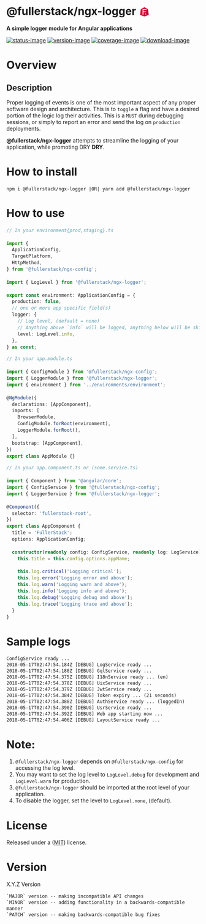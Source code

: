 # @fullerstack/ngx-logger <img style="margin-bottom: -6px" width="30" src="../../apps/fullerstack/src/assets/images/fullerstack-x250.png">

**A simple logger module for Angular applications**

[![status-image]][status-link]
[![version-image]][version-link]
[![coverage-image]][coverage-link]
[![download-image]][download-link]

# Overview

## Description

Proper logging of events is one of the most important aspect of any proper software design and architecture. This is to `toggle` a flag and have a desired portion of the logic log their activities. This is a `MUST` during debugging sessions, or simply to report an error and send the log on `production` deployments.

**@fullerstack/ngx-logger** attempts to streamline the logging of your application, while promoting DRY **DRY**.

# How to install

    npm i @fullerstack/ngx-logger |OR| yarn add @fullerstack/ngx-logger

# How to use

```typescript
// In your environment{prod,staging}.ts

import {
  ApplicationConfig,
  TargetPlatform,
  HttpMethod,
} from '@fullerstack/ngx-config';

import { LogLevel } from '@fullerstack/ngx-logger';

export const environment: ApplicationConfig = {
  production: false,
  // one or more app specific field(s)
  logger: {
    // Log level, (default = none)
    // Anything above `info` will be logged, anything below will be skipped
    level: LogLevel.info,
  },
} as const;
```

```typescript
// In your app.module.ts

import { ConfigModule } from '@fullerstack/ngx-config';
import { LoggerModule } from '@fullerstack/ngx-logger';
import { environment } from '../environments/environment';

@NgModule({
  declarations: [AppComponent],
  imports: [
    BrowserModule,
    ConfigModule.forRoot(environment),
    LoggerModule.forRoot(),
  ],
  bootstrap: [AppComponent],
})
export class AppModule {}
```

```typescript
// In your app.component.ts or (some.service.ts)

import { Component } from '@angular/core';
import { ConfigService } from '@fullerstack/ngx-config';
import { LoggerService } from '@fullerstack/ngx-logger';

@Component({
  selector: 'fullerstack-root',
})
export class AppComponent {
  title = 'FullerStack';
  options: ApplicationConfig;

  constructor(readonly config: ConfigService, readonly log: LogService) {
    this.title = this.config.options.appName;

    this.log.critical('Logging critical');
    this.log.error('Logging error and above');
    this.log.warn('Logging warn and above');
    this.log.info('Logging info and above');
    this.log.debug('Logging debug and above');
    this.log.trace('Logging trace and above');
  }
}
```

# Sample logs

```
ConfigService ready ...
2018-05-17T02:47:54.184Z [DEBUG] LogService ready ...
2018-05-17T02:47:54.188Z [DEBUG] GqlService ready ...
2018-05-17T02:47:54.375Z [DEBUG] I18nService ready ... (en)
2018-05-17T02:47:54.378Z [DEBUG] UixService ready ...
2018-05-17T02:47:54.379Z [DEBUG] JwtService ready ...
2018-05-17T02:47:54.384Z [DEBUG] Token expiry ... (21 seconds)
2018-05-17T02:47:54.388Z [DEBUG] AuthService ready ... (loggedIn)
2018-05-17T02:47:54.390Z [DEBUG] UsrService ready ...
2018-05-17T02:47:54.392Z [DEBUG] Web app starting now ...
2018-05-17T02:47:54.406Z [DEBUG] LayoutService ready ...
```

# Note:

1. `@fullerstack/ngx-logger` depends on `@fullerstack/ngx-config` for accessing the log level.
2. You may want to set the log level to `LogLevel.debug` for development and `LogLevel.warn` for production.
3. `@fullerstack/ngx-logger` should be imported at the root level of your application.
4. To disable the logger, set the level to `LogLevel.none`, (default).

# License

Released under a ([MIT](https://raw.githubusercontent.com/neekware/fullerstack/main/LICENSE)) license.

# Version

X.Y.Z Version

    `MAJOR` version -- making incompatible API changes
    `MINOR` version -- adding functionality in a backwards-compatible manner
    `PATCH` version -- making backwards-compatible bug fixes

[status-image]: https://github.com/neekware/fullerstack/actions/workflows/ci.yml/badge.svg
[status-link]: https://github.com/neekware/fullerstack/actions/workflows/ci.yml
[version-image]: https://img.shields.io/npm/v/@fullerstack/ngx-logger.svg
[version-link]: https://www.npmjs.com/package/@fullerstack/ngx-logger
[coverage-image]: https://coveralls.io/repos/neekware/fullerstack/badge.svg
[coverage-link]: https://coveralls.io/r/neekware/fullerstack
[download-image]: https://img.shields.io/npm/dm/@fullerstack/ngx-logger.svg
[download-link]: https://www.npmjs.com/package/@fullerstack/ngx-logger
